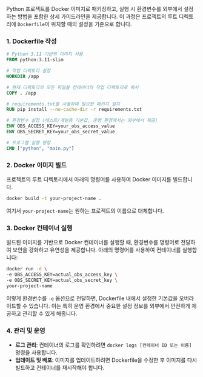 Python 프로젝트를 Docker 이미지로 패키징하고, 실행 시 환경변수를 외부에서 설정하는 방법을 포함한 상세 가이드라인을 제공합니다. 이 과정은 프로젝트의 루트 디렉토리에 `Dockerfile`이 위치할 때의 설정을 기준으로 합니다.

### 1. Dockerfile 작성

```Dockerfile
# Python 3.11 기반의 이미지 사용
FROM python:3.11-slim

# 작업 디렉토리 설정
WORKDIR /app

# 현재 디렉토리의 모든 파일을 컨테이너의 작업 디렉토리로 복사
COPY . /app

# requirements.txt를 사용하여 필요한 패키지 설치
RUN pip install --no-cache-dir -r requirements.txt

# 환경변수 설정 (테스트/개발용 기본값, 운영 환경에서는 외부에서 제공)
ENV OBS_ACCESS_KEY=your_obs_access_value
ENV OBS_SECRET_KEY=your_obs_secret_value

# 프로그램 실행 명령
CMD ["python", "main.py"]
```

### 2. Docker 이미지 빌드
프로젝트의 루트 디렉토리에서 아래의 명령어를 사용하여 Docker 이미지를 빌드합니다.
```bash
docker build -t your-project-name .
```
여기서 `your-project-name`는 원하는 프로젝트의 이름으로 대체합니다.

### 3. Docker 컨테이너 실행
빌드된 이미지를 기반으로 Docker 컨테이너를 실행할 때, 환경변수를 명령어로 전달하여 보안을 강화하고 유연성을 제공합니다. 아래의 명령어를 사용하여 컨테이너를 실행합니다:

```bash
docker run -d \
-e OBS_ACCESS_KEY=actual_obs_access_key \
-e OBS_SECRET_KEY=actual_obs_secret_key \
your-project-name
```

이렇게 환경변수를 `-e` 옵션으로 전달하면, Dockerfile 내에서 설정한 기본값을 오버라이드할 수 있습니다. 이는 특히 운영 환경에서 중요한 설정 정보를 외부에서 안전하게 제공하고 관리할 수 있게 해줍니다.

### 4. 관리 및 운영
- **로그 관리**: 컨테이너의 로그를 확인하려면 `docker logs [컨테이너 ID 또는 이름]` 명령을 사용합니다.
- **업데이트 및 배포**: 이미지를 업데이트하려면 Dockerfile을 수정한 후 이미지를 다시 빌드하고 컨테이너를 재시작해야 합니다.

